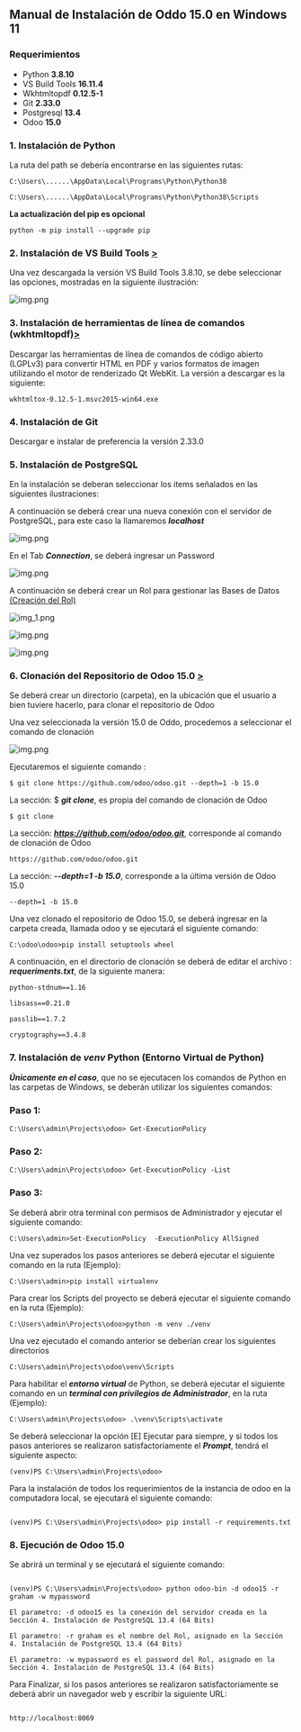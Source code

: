## Manual de Instalación de Oddo 15.0 en Windows 11

### Requerimientos 

 - Python **3.8.10**        
 - VS Build Tools **16.11.4** 
 - Wkhtmltopdf **0.12.5-1**   
 - Git **2.33.0**            
 - Postgresql **13.4**     
 - Odoo **15.0**           


### 1. Instalación de Python

La ruta del path se debería encontrarse en las siguientes rutas:
```
C:\Users\......\AppData\Local\Programs\Python\Python38
```
```
C:\Users\......\AppData\Local\Programs\Python\Python38\Scripts
```
**La actualización del pip es opcional** 
```
python -m pip install --upgrade pip 
```

### 2. Instalación de VS Build Tools [>](https://visualstudio.microsoft.com/es/downloads/)

Una vez descargada la versión VS Build Tools 3.8.10, se debe seleccionar las opciones, mostradas en la siguiente ilustración: 

![img.png](images/i_vsbuildtools2.png)

### 3. Instalación de herramientas de línea de comandos (wkhtmltopdf)[>](https://github.com/wkhtmltopdf/wkhtmltopdf/releases/tag/0.12.5)

Descargar las herramientas de línea de comandos de código abierto (LGPLv3) para convertir HTML en PDF y varios formatos de imagen utilizando el motor de renderizado Qt WebKit. La versión a descargar es la siguiente:
```
wkhtmltox-0.12.5-1.msvc2015-win64.exe
```

### 4. Instalación de Git  

Descargar e instalar de preferencia la versión 2.33.0


### 5. Instalación de PostgreSQL

En la instalación se deberan seleccionar los items señalados en las siguientes ilustraciones:

A continuación se deberá crear una nueva conexión con el servidor de PostgreSQL, para este caso la llamaremos ***localhost***

![img.png](images/i_postgresql_2.png)

En el Tab ***Connection***, se deberá ingresar un Password

![img.png](images/i_postgresql_3.png)

A continuación se deberá crear un Rol para gestionar las Bases de Datos [(Creación del Rol)](images/i_postgresql__4.png)

![img_1.png](images/i_postgresql_5.png)

![img.png](images/i_postgresql_6.png)

![img.png](images/i_postgresql_7.png)

### 6. Clonación del Repositorio de Odoo 15.0 [>](https://github.com/odoo/odoo)

Se deberá crear un directorio (carpeta), en la ubicación que el usuario a bien tuviere hacerlo, para clonar el repositorio de Odoo

Una vez seleccionada la versión 15.0 de Oddo, procedemos a seleccionar el comando de clonación

![img.png](images/i_odoo_2.png)

Ejecutaremos el siguiente comando :
```
$ git clone https://github.com/odoo/odoo.git --depth=1 -b 15.0 
```
La sección: $ ***git clone***, es propia del comando de clonación de Odoo  
```
$ git clone 
```
La sección: ***https://github.com/odoo/odoo.git***, corresponde al comando de clonación de Odoo  
```
https://github.com/odoo/odoo.git
```
La sección: ***--depth=1 -b 15.0***, corresponde a la última versión de Odoo 15.0
```
--depth=1 -b 15.0
```
Una vez clonado el repositorio de Odoo 15.0, se deberá ingresar en la carpeta creada, llamada odoo y se ejecutará el siguiente comando:
```
C:\odoo\odoo>pip install setuptools wheel
```

A continuación, en el directorio de clonación se deberá de editar el archivo : ***requeriments.txt***, de la siguiente manera:

```
python-stdnum==1.16
```
```
libsass==0.21.0
```
```
passlib==1.7.2
```
```
cryptography==3.4.8
```

### 7. Instalación de ***venv*** Python (Entorno Virtual de Python) 

***Únicamente en el caso***, que no se ejecutacen los comandos de Python en las carpetas de Windows, se deberán utilizar los siguientes comandos: 

### Paso 1:
```
C:\Users\admin\Projects\odoo> Get-ExecutionPolicy
```
### Paso 2:
```
C:\Users\admin\Projects\odoo> Get-ExecutionPolicy -List
```
### Paso 3:

Se deberá abrir otra terminal con permisos de Administrador y ejecutar el siguiente comando:
```
C:\Users\admin>Set-ExecutionPolicy  -ExecutionPolicy AllSigned
```
Una vez superados los pasos anteriores se deberá ejecutar el siguiente comando en la ruta (Ejemplo):
```
C:\Users\admin>pip install virtualenv
```
Para crear los Scripts del proyecto se deberá ejecutar el siguiente comando en la ruta (Ejemplo): 
```
C:\Users\admin\Projects\odoo>python -m venv ./venv
```
Una vez ejecutado el comando anterior se deberían crear los siguientes directorios 
```
C:\Users\admin\Projects\odoo\venv\Scripts
```
Para habilitar el ***entorno virtual*** de Python, se deberá ejecutar el siguiente comando en un ***terminal con privilegios de Administrador***, en  la ruta (Ejemplo):
```
C:\Users\admin\Projects\odoo> .\venv\Scripts\activate
```
Se deberá seleccionar la opción [E] Ejecutar para siempre, y si todos los pasos anteriores se realizaron satisfactoriamente el ***Prompt***, tendrá el siguiente aspecto:
```
(venv)PS C:\Users\admin\Projects\odoo>
```
Para la instalación de todos los requerimientos de la instancia de odoo en la computadora local, se ejecutará el siguiente comando:

```

(venv)PS C:\Users\admin\Projects\odoo> pip install -r requirements.txt

```

### 8. Ejecución de Odoo 15.0

Se abrirá un terminal y se ejecutará el siguiente comando:

```

(venv)PS C:\Users\admin\Projects\odoo> python odoo-bin -d odoo15 -r graham -w mypassword

```
```
El parametro: -d odoo15 es la conexión del servidor creada en la Sección 4. Instalación de PostgreSQL 13.4 (64 Bits)
```
```
El parametro: -r graham es el nombre del Rol, asignado en la Sección 4. Instalación de PostgreSQL 13.4 (64 Bits)
```
```
El parametro: -w mypassword es el password del Rol, asignado en la Sección 4. Instalación de PostgreSQL 13.4 (64 Bits)
```
Para Finalizar, si los pasos anteriores se realizaron satisfactoriamente se deberá abrir un navegador web y escribir la siguiente URL:
```

http://localhost:8069

```